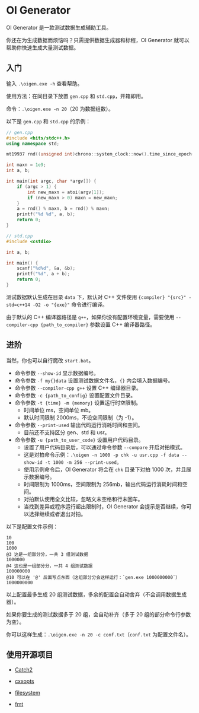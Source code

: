 # OI Generator

OI Generator 是一款测试数据生成辅助工具。

你还在为生成数据而烦恼吗？只需提供数据生成器和标程，OI Generator 就可以帮助你快速生成大量测试数据。

## 入门

输入 `.\oigen.exe -h` 查看帮助。

使用方法：在同目录下放置 `gen.cpp` 和 `std.cpp`，开箱即用。

命令：`.\oigen.exe -n 20`（20 为数据组数）。

以下是 `gen.cpp` 和 `std.cpp` 的示例：

```cpp
// gen.cpp
#include <bits/stdc++.h>
using namespace std;

mt19937 rnd((unsigned int)chrono::system_clock::now().time_since_epoch().count());

int maxn = 1e9;
int a, b;

int main(int argc, char *argv[]) {
    if (argc > 1) {
        int new_maxn = atoi(argv[1]);
        if (new_maxn > 0) maxn = new_maxn;
    }
    a = rnd() % maxn, b = rnd() % maxn;
    printf("%d %d", a, b);
    return 0;
}
```

```cpp
// std.cpp
#include <cstdio>

int a, b;

int main() {
    scanf("%d%d", &a, &b);
    printf("%d", a + b);
    return 0;
}
```

测试数据默认生成在目录 `data` 下，默认对 C++ 文件使用 `{compiler} "{src}" -std=c++14 -O2 -o "{exe}"` 命令进行编译。

由于默认的 C++ 编译器路径是 `g++`，如果你没有配置环境变量，需要使用 `--compiler-cpp {path_to_compiler}` 参数设置 C++ 编译器路径。

## 进阶

当然，你也可以自行魔改 `start.bat`。

- 命令参数 `--show-id` 显示数据编号。
- 命令参数 `-f my{}data` 设置测试数据文件名，`{}` 内会填入数据编号。
- 命令参数 `--compiler-cpp g++` 设置 C++ 编译器目录。
- 命令参数 `-c {path_to_config}` 设置配置文件目录。
- 命令参数 `-t {time} -m {memory}` 设置运行时空限制。
  - 时间单位 ms，空间单位 mb。
  - 默认时间限制 2000ms，不设空间限制（为 -1）。
- 命令参数 `--print-used` 输出代码运行消耗时间和空间。
  - 目前还不支持区分 gen、std 和 usr。
- 命令参数 `-u {path_to_user_code}` 设置用户代码目录。
  - 设置了用户代码目录后，可以通过命令参数 `--compare` 开启对拍模式。
  - 这是对拍命令示例：`.\oigen -n 1000 -p chk -u usr.cpp -f data --show-id -t 1000 -m 256 --print-used`。
  - 使用示例命令后，OI Generator 将会在 `chk` 目录下对拍 1000 次，并且展示数据编号。
  - 时间限制为 1000ms，空间限制为 256mb，输出代码运行消耗时间和空间。
  - 对拍默认使用全文比较，忽略文末空格和行末回车。
  - 当找到差异或程序运行超出限制时，OI Generator 会提示是否继续，你可以选择继续或者退出对拍。

以下是配置文件示例：

```plain
10
100
1000
@3 这是一组部分分，一共 3 组测试数据
1000000
@4 这也是一组部分分，一共 4 组测试数据
100000000
@10 可以在 '@' 后面写点东西（这组部分分会这样运行：`gen.exe 1000000000`）
1000000000
```

以上配置最多生成 20 组测试数据，多余的配置会自动舍弃（不会调用数据生成器）。

如果你要生成的测试数据多于 20 组，会自动补齐（多于 20 组的部分命令行参数为空）。

你可以这样生成：`.\oigen.exe -n 20 -c conf.txt`（`conf.txt` 为配置文件名）。

## 使用开源项目

- [Catch2](https://github.com/catchorg/Catch2)

- [cxxopts](https://github.com/jarro2783/cxxopts)

- [filesystem](https://github.com/gulrak/filesystem)

- [fmt](https://github.com/fmtlib/fmt)

